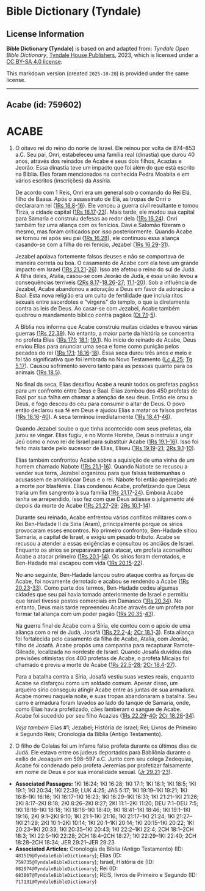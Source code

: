 # Bible Dictionary (Tyndale)

## License Information

**Bible Dictionary (Tyndale)** is based on and adapted from: _Tyndale Open Bible Dictionary_, [Tyndale House Publishers](https://tyndaleopenresources.com/), 2023, which is licensed under a [CC BY-SA 4.0 license](https://creativecommons.org/licenses/by-sa/4.0/legalcode.en).

This markdown version (created `2025-10-20`) is provided under the same license.



--------------------------------

## Acabe (id: 759602)

ACABE
=====

1. O oitavo rei do reino do norte de Israel. Ele reinou por volta de 874–853 a.C. Seu pai, Onri, estabeleceu uma família real (dinastia) que durou 40 anos, através dos reinados de Acabe e seus dois filhos, Acazias e Jeorão. Essa dinastia teve um impacto que foi além do que está escrito na Bíblia. Eles foram mencionados na conhecida Pedra Moabita e em vários escritos (inscrições) da Assíria.

    De acordo com 1 Reis, Onri era um general sob o comando do Rei Elá, filho de Baasa. Após o assassinato de Elá, as tropas de Onri o declararam rei ([1Rs 16\.8](https://ref.ly/1Kgs16:8-1Kgs16:16)\-[16](https://ref.ly/1Kgs16:8-1Kgs16:16)). Ele venceu a guerra civil resultante e tomou Tirza, a cidade capital ([1Rs 16\.17](https://ref.ly/1Kgs16:17-1Kgs16:23)\-[23](https://ref.ly/1Kgs16:17-1Kgs16:23)). Mais tarde, ele mudou sua capital para Samaria e construiu defesas ao redor dela ([1Rs 16\.24](https://ref.ly/1Kgs16:24)). Onri também fez uma aliança com os fenícios. Davi e Salomão fizeram o mesmo, mas foram criticados por isso posteriormente. Quando Acabe se tornou rei após seu pai ([1Rs 16\.28](https://ref.ly/1Kgs16:28)), ele continuou essa aliança casando\-se com a filha do rei fenício, Jezabel ([1Rs 16\.29](https://ref.ly/1Kgs16:29-1Kgs16:31)\-[31](https://ref.ly/1Kgs16:29-1Kgs16:31)).

    Jezabel apoiava fortemente falsos deuses e não se comportava de maneira correta ou boa. O casamento de Acabe com ela teve um grande impacto em Israel ([1Rs 21\.21](https://ref.ly/1Kgs21:21-1Kgs21:26)\-[26](https://ref.ly/1Kgs21:21-1Kgs21:26)). Isso até afetou o reino do sul de Judá. A filha deles, Atalia, casou\-se com Jeorão de Judá, e essa união levou a consequências terríveis ([2Rs 8\.17](https://ref.ly/2Kgs8:17-2Kgs8:18,2Kgs8:26-2Kgs8:27)\-[18,26](https://ref.ly/2Kgs8:17-2Kgs8:18,2Kgs8:26-2Kgs8:27)\-[27](https://ref.ly/2Kgs8:17-2Kgs8:18,2Kgs8:26-2Kgs8:27); [11\.1](https://ref.ly/2Kgs11:1-2Kgs11:20)\-[20](https://ref.ly/2Kgs11:1-2Kgs11:20)). Sob a influência de Jezabel, Acabe abandonou a adoração a Deus em favor da adoração a Baal. Esta nova religião era um culto de fertilidade que incluía ritos sexuais entre sacerdotes e "virgens" do templo, o que ia diretamente contra as leis de Deus. Ao casar\-se com Jezabel, Acabe também quebrou o mandamento bíblico contra pagãos ([Dt 7\.1](https://ref.ly/Deut7:1-Deut7:5)\-[5](https://ref.ly/Deut7:1-Deut7:5)).

    A Bíblia nos informa que Acabe construiu muitas cidades e travou várias guerras ([1Rs 22\.39](https://ref.ly/1Kgs22:39)). No entanto, a maior parte da história se concentra no profeta Elias ([1Rs 17\.1](https://ref.ly/1Kgs17:1); [18\.1](https://ref.ly/1Kgs18:1); [19\.1](https://ref.ly/1Kgs19:1)). No início do reinado de Acabe, Deus enviou Elias para anunciar uma seca e fome como punição pelos pecados do rei ([1Rs 17\.1](https://ref.ly/1Kgs17:1); [18\.16](https://ref.ly/1Kgs18:16-1Kgs18:18)\-[18](https://ref.ly/1Kgs18:16-1Kgs18:18)). Essa seca durou três anos e meio e foi tão significativa que foi lembrada no Novo Testamento ([Lc 4\.25](https://ref.ly/Luke4:25); [Tg 5\.17](https://ref.ly/Jas5:17)). Causou sofrimento severo tanto para as pessoas quanto para os animais ([1Rs 18\.5](https://ref.ly/1Kgs18:5)).

    No final da seca, Elias desafiou Acabe a reunir todos os profetas pagãos para um confronto entre Deus e Baal. Elias zombou dos 450 profetas de Baal por sua falha em chamar a atenção de seu deus. Então ele orou a Deus, e fogo desceu do céu para consumir o altar de Deus. O povo então declarou sua fé em Deus e ajudou Elias a matar os falsos profetas ([1Rs 18\.16](https://ref.ly/1Kgs18:16-1Kgs18:40)\-[40](https://ref.ly/1Kgs18:16-1Kgs18:40)). A seca terminou imediatamente ([1Rs 18\.41](https://ref.ly/1Kgs18:41-1Kgs18:46)\-[46](https://ref.ly/1Kgs18:41-1Kgs18:46)).

    Quando Jezabel soube o que tinha acontecido com seus profetas, ela jurou se vingar. Elias fugiu, e no Monte Horebe, Deus o instruiu a ungir Jeú como o novo rei de Israel para substituir Acabe ([1Rs 19\.1–16](https://ref.ly/1Kgs19:1-1Kgs19:16)). Isso foi feito mais tarde pelo sucessor de Elias, Eliseu ([1Rs 19\.19](https://ref.ly/1Kgs19:19-1Kgs19:21)\-[21](https://ref.ly/1Kgs19:19-1Kgs19:21); [2Rs 9\.1](https://ref.ly/2Kgs9:1-2Kgs9:10)\-[10](https://ref.ly/2Kgs9:1-2Kgs9:10)).

    Elias também confrontou Acabe sobre a aquisição de uma vinha de um homem chamado Nabote ([1Rs 21\.1](https://ref.ly/1Kgs21:1-1Kgs21:16)\-[16](https://ref.ly/1Kgs21:1-1Kgs21:16)). Quando Nabote se recusou a vender sua terra, Jezabel organizou para que falsas testemunhas o acusassem de amaldiçoar Deus e o rei. Nabote foi então apedrejado até a morte por blasfêmia. Elias condenou Acabe, profetizando que Deus traria um fim sangrento à sua família ([1Rs 21\.17](https://ref.ly/1Kgs21:17-1Kgs21:24)\-[24](https://ref.ly/1Kgs21:17-1Kgs21:24)). Embora Acabe tenha se arrependido, isso fez com que Deus adiasse o julgamento até depois da morte de Acabe ([1Rs 21\.27](https://ref.ly/1Kgs21:27-1Kgs21:29)\-[29](https://ref.ly/1Kgs21:27-1Kgs21:29); [2Rs 10\.1](https://ref.ly/2Kgs10:1-2Kgs10:14)\-[14](https://ref.ly/2Kgs10:1-2Kgs10:14)).

    Durante seu reinado, Acabe enfrentou vários conflitos militares com o Rei Ben\-Hadade II da Síria (Aram), principalmente porque os sírios provocaram esses encontros. No primeiro confronto, Ben\-Hadade sitiou Samaria, a capital de Israel, e exigiu um pesado tributo. Acabe se recusou a atender a essas exigências e consultou os anciãos de Israel. Enquanto os sírios se preparavam para atacar, um profeta aconselhou Acabe a atacar primeiro ([1Rs 20\.1](https://ref.ly/1Kgs20:1-1Kgs20:14)\-[14](https://ref.ly/1Kgs20:1-1Kgs20:14)). Os sírios foram derrotados, e Ben\-Hadade mal escapou com vida ([1Rs 20\.15](https://ref.ly/1Kgs20:15-1Kgs20:22)\-[22](https://ref.ly/1Kgs20:15-1Kgs20:22)).

    No ano seguinte, Ben\-Hadade lançou outro ataque contra as forças de Acabe, foi novamente derrotado e acabou se rendendo a Acabe ([1Rs 20\.23](https://ref.ly/1Kgs20:23-1Kgs20:33)\-[33](https://ref.ly/1Kgs20:23-1Kgs20:33)). Como parte dos termos, Ben\-Hadade cedeu algumas cidades que seu pai havia tomado anteriormente de Israel e permitiu que Israel tivesse postos comerciais em Damasco ([1Rs 20\.34](https://ref.ly/1Kgs20:34)). No entanto, Deus mais tarde repreendeu Acabe através de um profeta por formar tal aliança com um poder pagão ([1Rs 20\.35](https://ref.ly/1Kgs20:35-1Kgs20:43)\-[43](https://ref.ly/1Kgs20:35-1Kgs20:43)).

    Na guerra final de Acabe com a Síria, ele contou com o apoio de uma aliança com o rei de Judá, Josafá ([1Rs 22\.2](https://ref.ly/1Kgs22:2-1Kgs22:4)\-[4](https://ref.ly/1Kgs22:2-1Kgs22:4); [2Cr 18\.1](https://ref.ly/2Chr18:1-2Chr18:3)\-[3](https://ref.ly/2Chr18:1-2Chr18:3)). Esta aliança foi fortalecida pelo casamento da filha de Acabe, Atalia, com Jeorão, filho de Josafá. Acabe propôs uma campanha para recapturar Ramote\-Gileade, localizada no nordeste de Israel. Quando Josafá duvidou das previsões otimistas dos 400 profetas de Acabe, o profeta Micaías foi chamado e previu a morte de Acabe ([1Rs 22\.5](https://ref.ly/1Kgs22:5-1Kgs22:28)\-[28](https://ref.ly/1Kgs22:5-1Kgs22:28); [2Cr 18\.4](https://ref.ly/2Chr18:4-2Chr18:27)\-[27](https://ref.ly/2Chr18:4-2Chr18:27)).

    Para a batalha contra a Síria, Josafá vestiu suas vestes reais, enquanto Acabe se disfarçou como um soldado comum. Apesar disso, um arqueiro sírio conseguiu atingir Acabe entre as juntas de sua armadura. Acabe morreu naquela noite, e suas tropas abandonaram a batalha. Seu carro e armadura foram lavados ao lado do tanque de Samaria, onde, como Elias havia profetizado, cães lamberam o sangue de Acabe. Acabe foi sucedido por seu filho Acazias ([1Rs 22\.29](https://ref.ly/1Kgs22:29-1Kgs22:40)\-[40](https://ref.ly/1Kgs22:29-1Kgs22:40); [2Cr 18\.28](https://ref.ly/2Chr18:28-2Chr18:34)\-[34](https://ref.ly/2Chr18:28-2Chr18:34)).

    *Veja também* Elias \#1; Jezabel; História de Israel; Rei; Livros de Primeiro e Segundo Reis; Cronologia da Bíblia (Antigo Testamento).

2. O filho de Colaías foi um infame falso profeta durante os últimos dias de Judá. Ele estava entre os judeus deportados para Babilônia durante o exílio de Jeoaquim em 598–597 a.C. Junto com seu colega Zedequias, Acabe foi condenado pelo profeta Jeremias por profetizar falsamente em nome de Deus e por sua imoralidade sexual. ([Jr 29\.21](https://ref.ly/Jer29:21-Jer29:23)\-[23](https://ref.ly/Jer29:21-Jer29:23)).

* **Associated Passages:** 1KI 16:24; 1KI 16:28; 1KI 17:1; 1KI 18:1; 1KI 18:5; 1KI 19:1; 1KI 20:34; 1KI 22:39; LUK 4:25; JAS 5:17; 1KI 19:19–1KI 19:21; 1KI 16:8–1KI 16:16; 1KI 16:17–1KI 16:23; 1KI 16:29–1KI 16:31; 1KI 21:21–1KI 21:26; 2KI 8:17–2KI 8:18; 2KI 8:26–2KI 8:27; 2KI 11:1–2KI 11:20; DEU 7:1–DEU 7:5; 1KI 18:16–1KI 18:18; 1KI 18:16–1KI 18:40; 1KI 18:41–1KI 18:46; 1KI 19:1–1KI 19:16; 2KI 9:1–2KI 9:10; 1KI 21:1–1KI 21:16; 1KI 21:17–1KI 21:24; 1KI 21:27–1KI 21:29; 2KI 10:1–2KI 10:14; 1KI 20:1–1KI 20:14; 1KI 20:15–1KI 20:22; 1KI 20:23–1KI 20:33; 1KI 20:35–1KI 20:43; 1KI 22:2–1KI 22:4; 2CH 18:1–2CH 18:3; 1KI 22:5–1KI 22:28; 2CH 18:4–2CH 18:27; 1KI 22:29–1KI 22:40; 2CH 18:28–2CH 18:34; JER 29:21–JER 29:23
* **Associated Articles:** Cronologia da Bíblia (Antigo Testamento) (ID: `481519@TyndaleBibleDictionary`); Elias (ID: `759735@TyndaleBibleDictionary`); Israel, História de (ID: `682974@TyndaleBibleDictionary`); Rei (ID: `683007@TyndaleBibleDictionary`); REIS, livros de Primeiro e Segundo (ID: `717131@TyndaleBibleDictionary`)

